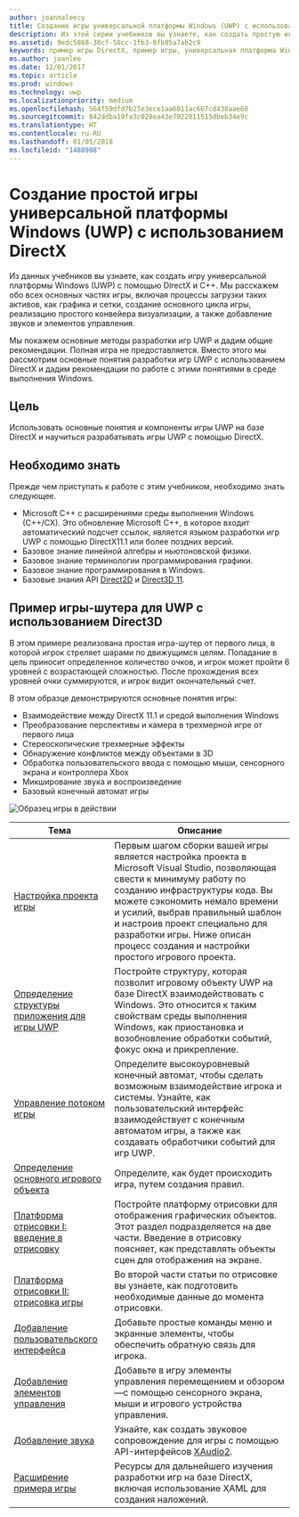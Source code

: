 ```yaml
---
author: joannaleecy
title: Создание игры универсальной платформы Windows (UWP) с использованием DirectX
description: Из этой серии учебников вы узнаете, как создать простую игру для универсальной платформы Windows (UWP) с использованием DirectX и C++.
ms.assetid: 9edc5868-38cf-58cc-1fb3-8fb85a7ab2c9
keywords: пример игры DirectX, пример игры, универсальная платформа Windows (UWP), игра Direct3D 11
ms.author: joanlee
ms.date: 12/01/2017
ms.topic: article
ms.prod: windows
ms.technology: uwp
ms.localizationpriority: medium
ms.openlocfilehash: 564f59dfd7b27e3ece1aa6811ac667cd438aae68
ms.sourcegitcommit: 842ddba19fa3c028ea43e7922011515dbeb34e9c
ms.translationtype: HT
ms.contentlocale: ru-RU
ms.lasthandoff: 01/05/2018
ms.locfileid: "1488988"
---
```

# <a name="create-a-simple-universal-windows-platform-uwp-game-with-directx"></a>Создание простой игры универсальной платформы Windows (UWP) с использованием DirectX

Из данных учебников вы узнаете, как создать игру универсальной платформы Windows (UWP) с помощью DirectX и C++. Мы расскажем обо всех основных частях игры, включая процессы загрузки таких активов, как графика и сетки, создание основного цикла игры, реализацию простого конвейера визуализации, а также добавление звуков и элементов управления.

Мы покажем основные методы разработки игр UWP и дадим общие рекомендации. Полная игра не предоставляется. Вместо этого мы рассмотрим основные понятия разработки игр UWP с использованием DirectX и дадим рекомендации по работе с этими понятиями в среде выполнения Windows.

## <a name="objective"></a>Цель

Использовать основные понятия и компоненты игры UWP на базе DirectX и научиться разрабатывать игры UWP с помощью DirectX.

## <a name="what-you-need-to-know-before-starting"></a>Необходимо знать


Прежде чем приступать к работе с этим учебником, необходимо знать следующее.

-   Microsoft C++ с расширениями среды выполнения Windows (C++/CX). Это обновление Microsoft C++, в которое входит автоматический подсчет ссылок, является языком разработки игр UWP с помощью DirectX11.1 или более поздних версий.
-   Базовое знание линейной алгебры и ньютоновской физики.
-   Базовое знание терминологии программирования графики.
-   Базовое знание программирования в Windows.
-   Базовые знания API [Direct2D](https://msdn.microsoft.com/library/windows/apps/dd370990.aspx) и [Direct3D 11](https://msdn.microsoft.com/library/windows/desktop/hh404569).

##  <a name="direct3d-uwp-shooting-game-sample"></a>Пример игры-шутера для UWP с использованием Direct3D


В этом примере реализована простая игра-шутер от первого лица, в которой игрок стреляет шарами по движущимся целям. Попадание в цель приносит определенное количество очков, и игрок может пройти 6 уровней с возрастающей сложностью. После прохождения всех уровней очки суммируются, и игрок видит окончательный счет.

В этом образце демонстрируются основные понятия игры:

-   Взаимодействие между DirectX 11.1 и средой выполнения Windows
-   Преобразование перспективы и камера в трехмерной игре от первого лица
-   Стереоскопические трехмерные эффекты
-   Обнаружение конфликтов между объектами в 3D
-   Обработка пользовательского ввода с помощью мыши, сенсорного экрана и контроллера Xbox
-   Микширование звука и воспроизведение
-   Базовый конечный автомат игры

![Образец игры в действии](images/simple-dx-game-overview.png)


| Тема | Описание |
|---------------------------------------------------------------------------------------------------|----------------------------------------------------------------------------------------------------------------------------------------------------------------------------------------------------------------------------------------------------------------------------------------------------------------------------------------------------------------------------------------------------------------------------------------------------------------|
| [Настройка проекта игры](tutorial--setting-up-the-games-infrastructure.md) | Первым шагом сборки вашей игры является настройка проекта в Microsoft Visual Studio, позволяющая свести к минимуму работу по созданию инфраструктуры кода. Вы можете сэкономить немало времени и усилий, выбрав правильный шаблон и настроив проект специально для разработки игры. Ниже описан процесс создания и настройки простого игрового проекта. |
| [Определение структуры приложения для игры UWP](tutorial--building-the-games-uwp-app-framework.md) | Постройте структуру, которая позволит игровому объекту UWP на базе DirectX взаимодействовать с Windows. Это относится к таким свойствам среды выполнения Windows, как приостановка и возобновление обработки событий, фокус окна и прикрепление.  |
| [Управление потоком игры](tutorial-game-flow-management.md) | Определите высокоуровневый конечный автомат, чтобы сделать возможным взаимодействие игрока и системы. Узнайте, как пользовательский интерфейс взаимодействует с конечным автоматом игры, а также как создавать обработчики событий для игр UWP. |
| [Определение основного игрового объекта](tutorial--defining-the-main-game-loop.md) | Определите, как будет происходить игра, путем создания правил. |
| [Платформа отрисовки I: введение в отрисовку](tutorial--assembling-the-rendering-pipeline.md) | Постройте платформу отрисовки для отображения графических объектов. Этот раздел подразделяется на две части. Введение в отрисовку поясняет, как представлять объекты сцен для отображения на экране. |
| [Платформа отрисовки II: отрисовка игры](tutorial-game-rendering.md) | Во второй части статьи по отрисовке вы узнаете, как подготовить необходимые данные до момента отрисовки. |
| [Добавление пользовательского интерфейса](tutorial--adding-a-user-interface.md) | Добавьте простые команды меню и экранные элементы, чтобы обеспечить обратную связь для игрока. |
| [Добавление элементов управления](tutorial--adding-controls.md) | Добавьте в игру элементы управления перемещением и обзором &mdash;с помощью сенсорного экрана, мыши и игрового устройства управления. |
| [Добавление звука](tutorial--adding-sound.md) | Узнайте, как создать звуковое сопровождение для игры с помощью API-интерфейсов [XAudio2](https://msdn.microsoft.com/library/windows/desktop/ee415813). |
| [Расширение примера игры](tutorial-resources.md) | Ресурсы для дальнейшего изучения разработки игр на базе DirectX, включая использование XAML для создания наложений. |
 

 

 




